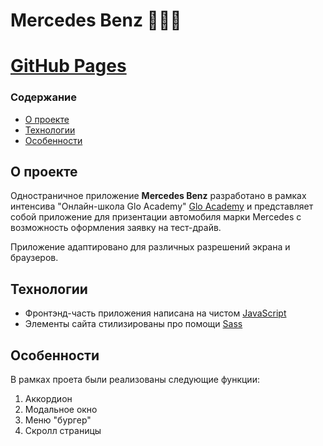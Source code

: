 # **Mercedes Benz** 👨🏼‍🎓

# [GitHub Pages](https://nenevaleksey.github.io/Mercedes-Benz/)

### **Содержание**
  - [О проекте](#О-проекте)
  - [Технологии](#Технологии)
  - [Особенности](#Особенности)

## О проекте ##
Одностраничное приложение **Mercedes Benz** разработано в рамках интенсива "Онлайн-школа Glo Academy" [Glo Academy](https://glo.academy/) и представляет собой приложение для призентации автомобиля марки Mercedes с возможность оформления заявку на тест-драйв. 

Приложение адаптировано для различных разрешений экрана и браузеров.

## Технологии ##
- Фронтэнд-часть приложения написана на чистом [JavaScript](https://developer.mozilla.org/ru/docs/Web/JavaScript)
- Элементы сайта стилизированы про помощи [Sass](https://sass-scss.ru/)

## Особенности
В рамках проета были реализованы следующие функции:
1) Аккордион
2) Модальное окно
3) Меню "бургер"
4) Скролл страницы

